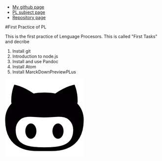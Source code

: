 * [My github page](http://ull-esit-gradoii-pl.github.io/tareas-iniciales-ctc87/)
* [PL subject page](http://ctc87.github.io/Practicas_PL/)
* [Repository page](http://ctc87.github.io/tareas-iniciales-ctc87/)

#First Practice of PL

This is the first practice of Lenguage Procesors. This is called "First Tasks" and decribe

1. Install git
2. Introduction to node.js
3. Install and use Pandoc
4. Install Atom
5. Install MarckDownPreviewPLus

![Octogit](/images/Octocat.png)
